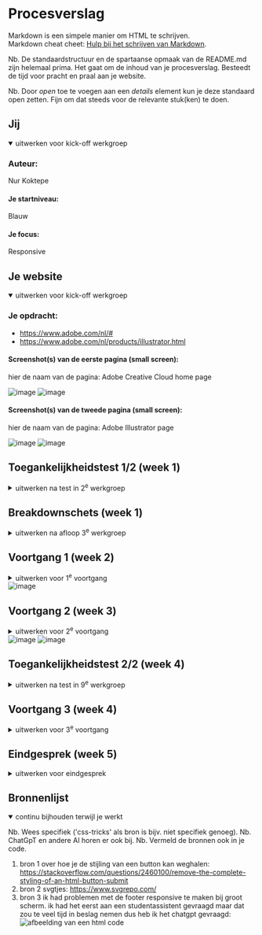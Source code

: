 # Procesverslag
Markdown is een simpele manier om HTML te schrijven.  
Markdown cheat cheet: [Hulp bij het schrijven van Markdown](https://github.com/adam-p/markdown-here/wiki/Markdown-Cheatsheet).

Nb. De standaardstructuur en de spartaanse opmaak van de README.md zijn helemaal prima. Het gaat om de inhoud van je procesverslag. Besteedt de tijd voor pracht en praal aan je website.

Nb. Door *open* toe te voegen aan een *details* element kun je deze standaard open zetten. Fijn om dat steeds voor de relevante stuk(ken) te doen.





## Jij

<details open>
  <summary>uitwerken voor kick-off werkgroep</summary>

  ### Auteur:
  Nur Koktepe

  #### Je startniveau:
  Blauw

  #### Je focus:
  Responsive
 
</details>





## Je website

<details open>
  <summary>uitwerken voor kick-off werkgroep</summary>

  ### Je opdracht:
  - https://www.adobe.com/nl/#
  - https://www.adobe.com/nl/products/illustrator.html

  #### Screenshot(s) van de eerste pagina (small screen): 
  hier de naam van de pagina: Adobe Creative Cloud home page
  
  <img width="188" alt="image" src="https://github.com/user-attachments/assets/8e920014-372f-4a63-bcab-2e7e31d6e89e" />
  <img width="192" alt="image" src="https://github.com/user-attachments/assets/2b1f5e6c-2ba9-4560-b6b8-77093f6aed64" />


  #### Screenshot(s) van de tweede pagina (small screen):
  hier de naam van de pagina: Adobe Illustrator page
  
  <img width="124" alt="image" src="https://github.com/user-attachments/assets/78721942-b082-4f6a-9e1e-7f7db9e938ae" />
  <img width="124" alt="image" src="https://github.com/user-attachments/assets/2f8b104d-19dc-4581-bc94-24d6710f83c6" />

 
</details>



## Toegankelijkheidstest 1/2 (week 1)

<details>
  <summary>uitwerken na test in 2<sup>e</sup> werkgroep</summary>

  ### Bevindingen
  Lijst met je bevindingen die in de test naar voren kwamen:

  Adobe gebruikt veel div's:
  <img width="350" alt="afbeelding van een html code" src="https://github.com/user-attachments/assets/6205fda1-691b-4f33-b088-0e9bcd7f598e"/>

  Adobe gebruikt onduidelijke alt attributes voor images/pictures:
  <img width="350" alt="afbeelding van een html code" src="https://github.com/user-attachments/assets/1d8b9db7-ac71-466a-9b1d-040073f7f94a"/>

  Adobe heeft video dat op autoplay staat maar je kan hem pauzeren.
  Video's hebben geen audio en tekst, het is alleen visueel.
  <img width="350" alt="adobe video afbeelding van konijn" src="https://github.com/user-attachments/assets/5232c3b3-031b-45a4-81cb-e94f36d6d1a0"/>

  Buttons hebben geen button element. Focus state is onduidelijk en niet goed zichtbaar:
  <img width="350" alt="image" src="https://github.com/user-attachments/assets/8615f53b-e40c-4731-bd37-ab479181c9c4"/>

  Geen dark mode beschikbaar.
  Hoog contrast niet beschikbaar.
  Text kan je niet vergroten naar 200%.





</details>



## Breakdownschets (week 1)

<details>
  <summary>uitwerken na afloop 3<sup>e</sup> werkgroep</summary>

  ### de hele pagina: 
  <img width="98" alt="image" src="https://github.com/user-attachments/assets/d6854a04-4b6a-4c5a-927a-c9d19fdb3e2d" />




  ### dynamisch deel (bijv menu): 
  <img width="375" alt="breakdown van een dynamisch deel" src="https://github.com/user-attachments/assets/085bffa1-35ee-493c-a127-e643f092b428" />
  <img width="375" alt="breakdown van een dynamisch deel" src="https://github.com/user-attachments/assets/6de77688-3044-4c37-a462-2cf803f8884b" />




  ### wellicht nog een dynamisch deel (bijv filter): 
  <img width="375" alt="breakdown van nog een dynamisch deel" src="https://github.com/user-attachments/assets/e34d4ba7-a285-4306-8491-7a12b7f1386a" />
  <img width="375" alt="breakdown van nog een dynamisch deel" src="https://github.com/user-attachments/assets/9b19fc8d-e92c-452b-b57b-6592dc5a216a" />

  
</details>





## Voortgang 1 (week 2)

<details>
  <summary>uitwerken voor 1<sup>e</sup> voortgang</summary>

  ### Stand van zaken
  Mijn html verbeterd zoals; sections met onnodig ul's weghalen, engelse woorden aanwijzen met lang::eng


  ### Agenda voor meeting
  samen met je groepje opstellen

  | student 1 Nur                      | student 2 Iris                                              | student 3  Luuk                        | student 4 Toria  |
  | ---                                | ---                                                         | ---                                    | ---              |
  | hamburger menu goed krijgen        | witruimte aan de randen van de pagina weghalen              | flexbox, justify content toepassen     | niet aanwezig    |
  | meer uitleg over css map met roots | topverhalen sectie goed krijgen                             | werken met background img              |                  |
  | hoe ik en zwart balk boven mijn header plaats| hamburgermenu icoon kleiner maken, kruisje op dezelfde plek |                              |                  |



  ### Verslag van meeting
  hier na afloop snel de uitkomsten van de meeting vastleggen

  - css root behandeld
  - mijn html gecheckt
  - geleerd over position absolute, fixed en sticky


</details>
<img width="375" alt="image" src="https://github.com/user-attachments/assets/1582190c-7513-42d2-8e0d-bf1159dd360d" />





## Voortgang 2 (week 3)

<details>
  <summary>uitwerken voor 2<sup>e</sup> voortgang</summary>

  ### Stand van zaken
  Het was moeilijk om de width van border kort te maken, maar dat is uiteindlijk gelukt met width::max-content


  ### Agenda voor meeting
  samen met je groepje opstellen

  | student 1 Nur                             | student 2 Iris                               | student 3 Luuk                                 | student 4 Toria      |
  | ---                                       | ---                                          | ---                                            | ---                  |
  | hoe ik de 2de menu het beste kan coderen  | menu helemaal laten uitklappen naar beneden  | Design in pagina krijgen zonder img gebruiken  | hoe footer met ul/li |
  | hoe ik borders korter kan maken           | sectie goed krijgen                          | drop down menu’s + animatie                    | header goed krijgen  |
  |                                           |                                              |                                                |                      |


  ### Verslag van meeting
  hier na afloop snel de uitkomsten van de meeting vastleggen

  - borders aangepast met width::max-content
  - header moet ik aanpassen met translate
  - elementen met margin-inline:: auto aanpassen zodat ze helemaal aan de zijkant staan
  - 

</details>
<img width="350" alt="image" src="https://github.com/user-attachments/assets/59c6cf47-cedc-461c-aa2b-ce62079fa561" />
<img width="350" alt="image" src="https://github.com/user-attachments/assets/b6d63bb6-2cff-4b8a-87d6-4bc79c7da0f1" />





## Toegankelijkheidstest 2/2 (week 4)

<details>
  <summary>uitwerken na test in 9<sup>e</sup> werkgroep</summary>

  ### Bevindingen
  Lijst met je bevindingen die in de test naar voren kwamen (geef ook aan wat er verbeterd is):

</details>





## Voortgang 3 (week 4)

<details>
  <summary>uitwerken voor 3<sup>e</sup> voortgang</summary>

  ### Stand van zaken
  hier dit ging goed & dit was lastig (neem ook screenshots op van delen van je website en code)


  ### Agenda voor meeting
  samen met je groepje opstellen

  | student 1 Nur                        | student 2 Iris                               | student 3 Luuk            | student 4 Toria  |
  | ---                                  | ---                                          | ---                       | ---              |
  | Footer responsive krijgen            | menu klapt niet uit bij groot scherm         | Border-box problemen       | Video op github    |
  | Animatie op web zetten               | tekst op afbeelding krijgen bij groot scherm | Clickbare backgroundimages | Footer wit vlak |
  | Hoe maak je pauze knop bij een video |                                              | ...                       | Pauze knop              |
  | SVGtjes staan over mijn nav menu     |                                              | ...                       | ...              |


  ### Verslag van meeting
  hier na afloop snel de uitkomsten van de meeting vastleggen

  - punt 1
  - punt 2
  - nog een punt
  - ...

</details>





## Eindgesprek (week 5)

<details>
  <summary>uitwerken voor eindgesprek</summary>

  ### Je uitkomst - karakteristiek screenshots:
  <img src="readme-images/dummy-plaatje.jpg" width="375px" alt="uitomst opdracht 1">


  ### Dit ging goed/Heb ik geleerd: 
  Korte omschrijving met plaatjes

  <img src="readme-images/dummy-plaatje.jpg" width="375px" alt="top">


  ### Dit was lastig/Is niet gelukt:
  Korte omschrijving met plaatjes

  <img src="readme-images/dummy-plaatje.jpg" width="375px" alt="bummer">
</details>





## Bronnenlijst

<details open>
  <summary>continu bijhouden terwijl je werkt</summary>

  Nb. Wees specifiek ('css-tricks' als bron is bijv. niet specifiek genoeg). 
  Nb. ChatGpT en andere AI horen er ook bij.
  Nb. Vermeld de bronnen ook in je code.

  1. bron 1 over hoe je de stijling van een button kan weghalen: https://stackoverflow.com/questions/2460100/remove-the-complete-styling-of-an-html-button-submit
  2. bron 2 svgtjes: https://www.svgrepo.com/
  3. bron 3 ik had problemen met de footer responsive te maken bij groot scherm. ik had het eerst aan een studentassistent gevraagd maar dat zou te veel tijd in beslag nemen dus heb ik het chatgpt gevraagd: <img width="350" alt="afbeelding van een html code" src=""/>

</details>
